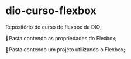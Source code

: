# dio-curso-flexbox
Repositório do curso de flexbox da DIO;

:large_blue_diamond:Pasta contendo as propriedades do Flexbox;

:large_blue_diamond:Pasta contendo um projeto  utilizando o Flexbox;
